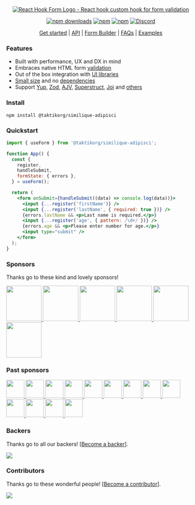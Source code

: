 <div align="center">
        <a href="https://@taktikorg/similique-adipisci.com" title="React Hook Form - Simple React forms validation">
            <img src="https://raw.githubusercontent.com/@taktikorg/similique-adipisci/@taktikorg/similique-adipisci/master/docs/logo.png" alt="React Hook Form Logo - React hook custom hook for form validation" />
        </a>
</div>

<div align="center">

[![npm downloads](https://img.shields.io/npm/dm/@taktikorg/similique-adipisci.svg?style=for-the-badge)](https://www.npmjs.com/package/@taktikorg/similique-adipisci)
[![npm](https://img.shields.io/npm/dt/@taktikorg/similique-adipisci.svg?style=for-the-badge)](https://www.npmjs.com/package/@taktikorg/similique-adipisci)
[![npm](https://img.shields.io/npm/l/@taktikorg/similique-adipisci?style=for-the-badge)](https://github.com/taktikorg/similique-adipisci/blob/master/LICENSE)
[![Discord](https://img.shields.io/discord/754891658327359538.svg?style=for-the-badge&label=&logo=discord&logoColor=ffffff&color=7389D8&labelColor=6A7EC2)](https://discord.gg/yYv7GZ8)

</div>

<p align="center">
  <a href="https://@taktikorg/similique-adipisci.com/get-started">Get started</a> | 
  <a href="https://@taktikorg/similique-adipisci.com/docs">API</a> |
  <a href="https://@taktikorg/similique-adipisci.com/form-builder">Form Builder</a> |
  <a href="https://@taktikorg/similique-adipisci.com/faqs">FAQs</a> |
  <a href="https://github.com/taktikorg/similique-adipisci/tree/master/examples">Examples</a>
</p>

### Features

- Built with performance, UX and DX in mind
- Embraces native HTML form [validation](https://@taktikorg/similique-adipisci.com/get-started#Applyvalidation)
- Out of the box integration with [UI libraries](https://codesandbox.io/s/@taktikorg/similique-adipisci-v7-controller-5h1q5)
- [Small size](https://bundlephobia.com/result?p=@taktikorg/similique-adipisci@latest) and no [dependencies](./package.json)
- Support [Yup](https://github.com/jquense/yup), [Zod](https://github.com/colinhacks/zod), [AJV](https://github.com/ajv-validator/ajv), [Superstruct](https://github.com/ianstormtaylor/superstruct), [Joi](https://github.com/hapijs/joi) and [others](https://github.com/@taktikorg/similique-adipisci/resolvers)

### Install

    npm install @taktikorg/similique-adipisci

### Quickstart

```jsx
import { useForm } from '@taktikorg/similique-adipisci';

function App() {
  const {
    register,
    handleSubmit,
    formState: { errors },
  } = useForm();

  return (
    <form onSubmit={handleSubmit((data) => console.log(data))}>
      <input {...register('firstName')} />
      <input {...register('lastName', { required: true })} />
      {errors.lastName && <p>Last name is required.</p>}
      <input {...register('age', { pattern: /\d+/ })} />
      {errors.age && <p>Please enter number for age.</p>}
      <input type="submit" />
    </form>
  );
}
```

### Sponsors

Thanks go to these kind and lovely sponsors!

<a target="_blank" href='https://toss.im'>
    <img width="94" src="https://images.opencollective.com/toss/3ed69b3/logo/256.png" />
</a>
<a target="_blank" href='https://principal.com/about-us'>
    <img width="94" src="https://images.opencollective.com/principal/431e690/logo/256.png?height=256" />
</a>
<a target="_blank" href="https://graphcms.com">
    <img width="94" src="https://avatars.githubusercontent.com/u/31031438" />
</a>
<a target="_blank" href="https://www.beekai.com/">
    <img width="94" src="https://www.beekai.com/marketing/logo/logo.svg" />
</a>
<a target="_blank" href="https://kanamekey.com">
    <img width="94" src="https://images.opencollective.com/kaname/d15fd98/logo/256.png" />
</a>
<a target="_blank" href="https://www.casinoreviews.net/">
    <img width="94" src="https://images.opencollective.com/casinoreviews/f0877d1/logo/256.png" />
</a>

### Past sponsors

<a href="https://www.leniolabs.com/" target="_blank">
  <img src="https://images.opencollective.com/leniolabs_/63e9b6e/logo/256.png" width="48" height="48" />
</a>
<a target="_blank" href="https://underbelly.is">
    <img width="48" src="https://images.opencollective.com/underbelly/989a4a6/logo/256.png" />
</a>
<a target="_blank" href="https://feathery.io">
    <img width="48" src="https://images.opencollective.com/feathery1/c29b0a1/logo/256.png" />
</a>
<a target="_blank" href="https://getform.io">
    <img width="48" src="https://images.opencollective.com/getformio2/3c978c8/avatar/256.png" />
</a>
<a href="https://marmelab.com/" target="_blank">
  <img src="https://images.opencollective.com/marmelab/d7fd82f/logo/256.png" width="48" height="48" />
</a>
<a target="_blank" href="https://formcarry.com/">
    <img width="48" src="https://images.opencollective.com/formcarry/a40a4ea/logo/256.png" />
</a>
<a target="_blank" href="https://fabform.io">
    <img width="48" src="https://images.opencollective.com/fabform/2834037/logo/256.png" />
</a>
<a target="_blank" href="https://www.thinkmill.com.au/">
    <img width="48" src="https://images.opencollective.com/thinkmill/28910ec/logo/256.png" />
</a>
<a target="_blank" href="https://kwork.studio/">
    <img width="48" src="https://images.opencollective.com/knowledge-work/f91b72d/logo/256.png" />
</a>
<a target="_blank" href="https://fiberplane.com/">
    <img width="48" src="https://avatars.githubusercontent.com/u/61152955?s=200&v=4" />
</a>
<a target="_blank" href="https://www.jetbrains.com/">
    <img width="48" src="https://resources.jetbrains.com/storage/products/company/brand/logos/jb_beam.png" />
</a>
<a target="_blank" href="https://www.mirakl.com/">
    <img width="48" src="https://images.opencollective.com/mirakl/0b191f0/logo/256.png" />
</a>
<a target="_blank" href='https://wantedlyinc.com'>
    <img width="48" src="https://images.opencollective.com/wantedly/d94e44e/logo/256.png" />
</a>

### Backers

Thanks go to all our backers! [[Become a backer](https://opencollective.com/@taktikorg/similique-adipisci#backer)].

<a href="https://opencollective.com/@taktikorg/similique-adipisci#backers">
    <img src="https://opencollective.com/@taktikorg/similique-adipisci/backers.svg?width=950" />
</a>

### Contributors

Thanks go to these wonderful people! [[Become a contributor](CONTRIBUTING.md)].

<a href="https://github.com/taktikorg/similique-adipisci/graphs/contributors">
  <img src="https://opencollective.com/@taktikorg/similique-adipisci/contributors.svg?width=890&button=false" />
</a>
